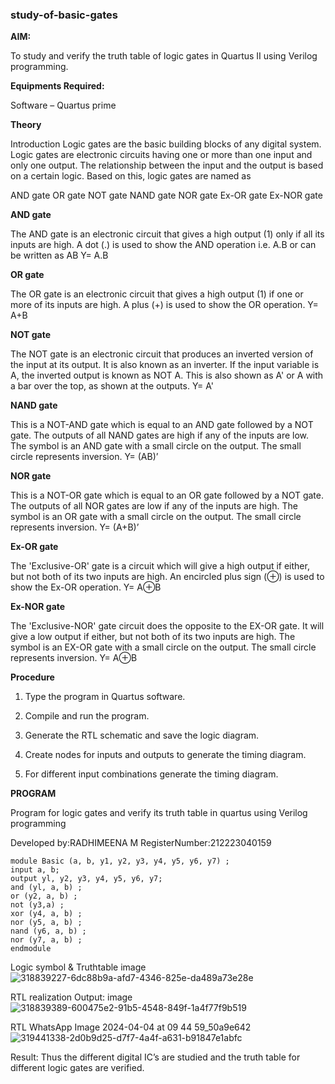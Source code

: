 ### study-of-basic-gates

**AIM:** 

To study and verify the truth table of logic gates in Quartus II using Verilog programming.

**Equipments Required:**

Software – Quartus prime 

**Theory**

Introduction Logic gates are the basic building blocks of any digital system. Logic gates are electronic circuits having one or more than one input and only one output. The relationship between the input and the output is based on a certain logic. Based on this, logic gates are named as

AND gate OR gate NOT gate NAND gate NOR gate Ex-OR gate Ex-NOR gate

**AND gate**

The AND gate is an electronic circuit that gives a high output (1) only if all its inputs are high. A dot (.) is used to show the AND operation i.e. A.B or can be written as AB
Y= A.B

**OR gate** 

The OR gate is an electronic circuit that gives a high output (1) if one or more of its inputs are high. A plus (+) is used to show the OR operation.
Y= A+B

**NOT gate**

The NOT gate is an electronic circuit that produces an inverted version of the input at its output. It is also known as an inverter. If the input variable is A, the inverted output is known as NOT A. This is also shown as A' or A with a bar over the top, as shown at the outputs.
Y= A'

**NAND gate**

This is a NOT-AND gate which is equal to an AND gate followed by a NOT gate. The outputs of all NAND gates are high if any of the inputs are low. The symbol is an AND gate with a small circle on the output. The small circle represents inversion.
Y= (AB)’

**NOR gate**

This is a NOT-OR gate which is equal to an OR gate followed by a NOT gate. The outputs of all NOR gates are low if any of the inputs are high. The symbol is an OR gate with a small circle on the output. The small circle represents inversion.
Y= (A+B)’

**Ex-OR gate**

The 'Exclusive-OR' gate is a circuit which will give a high output if either, but not both of its two inputs are high. An encircled plus sign (⊕) is used to show the Ex-OR operation.
Y= A⊕B

**Ex-NOR gate**

The 'Exclusive-NOR' gate circuit does the opposite to the EX-OR gate. It will give a low output if either, but not both of its two inputs are high. The symbol is an EX-OR gate with a small circle on the output. The small circle represents inversion.
Y= A⊕B

**Procedure** 

1.	Type the program in Quartus software.

2.	Compile and run the program.

3.	Generate the RTL schematic and save the logic diagram.

4.	Create nodes for inputs and outputs to generate the timing diagram.

5.	For different input combinations generate the timing diagram.


**PROGRAM**

Program for logic gates and verify its truth table in quartus using Verilog programming

Developed by:RADHIMEENA M RegisterNumber:212223040159



```
module Basic (a, b, y1, y2, y3, y4, y5, y6, y7) ;
input a, b;
output yl, y2, y3, y4, y5, у6, y7;
and (yl, a, b) ;
or (y2, a, b) ;
not (y3,a) ;
xor (y4, a, b) ;
nor (y5, a, b) ;
nand (y6, a, b) ;
nor (y7, a, b) ;
endmodule
```

Logic symbol & Truthtable image
![318839227-6dc88b9a-afd7-4346-825e-da489a73e28e](https://github.com/radhi2005/study-of-basic-gates/assets/167347086/97152d07-9030-497f-bc74-b6c982b6469c)

RTL realization Output: image
![318839389-600475e2-91b5-4548-849f-1a4f77f9b519](https://github.com/radhi2005/study-of-basic-gates/assets/167347086/b3a052e7-68ee-4315-80f8-51a9155efc09)

RTL WhatsApp Image 2024-04-04 at 09 44 59_50a9e642
![319441338-2d0b9d25-d7f7-4a4f-a631-b91847e1abfc](https://github.com/radhi2005/study-of-basic-gates/assets/167347086/86c669ce-5094-4a9a-ae82-36c055a56861)

Result: Thus the different digital IC’s are studied and the truth table for different logic gates are verified.

